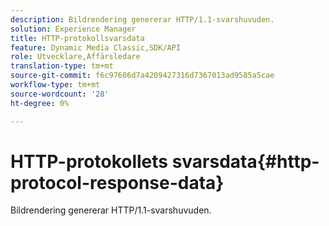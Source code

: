 ```yaml
---
description: Bildrendering genererar HTTP/1.1-svarshuvuden.
solution: Experience Manager
title: HTTP-protokollsvarsdata
feature: Dynamic Media Classic,SDK/API
role: Utvecklare,Affärsledare
translation-type: tm+mt
source-git-commit: f6c97606d7a4209427316d7367013ad9585a5cae
workflow-type: tm+mt
source-wordcount: '28'
ht-degree: 0%

---
```



# HTTP-protokollets svarsdata{#http-protocol-response-data}

Bildrendering genererar HTTP/1.1-svarshuvuden.

